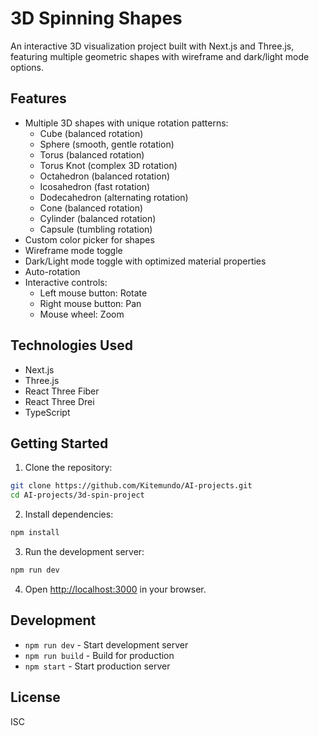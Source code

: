 # 3D Spinning Shapes

An interactive 3D visualization project built with Next.js and Three.js, featuring multiple geometric shapes with wireframe and dark/light mode options.

## Features

- Multiple 3D shapes with unique rotation patterns:
  - Cube (balanced rotation)
  - Sphere (smooth, gentle rotation)
  - Torus (balanced rotation)
  - Torus Knot (complex 3D rotation)
  - Octahedron (balanced rotation)
  - Icosahedron (fast rotation)
  - Dodecahedron (alternating rotation)
  - Cone (balanced rotation)
  - Cylinder (balanced rotation)
  - Capsule (tumbling rotation)
- Custom color picker for shapes
- Wireframe mode toggle
- Dark/Light mode toggle with optimized material properties
- Auto-rotation
- Interactive controls:
  - Left mouse button: Rotate
  - Right mouse button: Pan
  - Mouse wheel: Zoom

## Technologies Used

- Next.js
- Three.js
- React Three Fiber
- React Three Drei
- TypeScript

## Getting Started

1. Clone the repository:
```bash
git clone https://github.com/Kitemundo/AI-projects.git
cd AI-projects/3d-spin-project
```

2. Install dependencies:
```bash
npm install
```

3. Run the development server:
```bash
npm run dev
```

4. Open [http://localhost:3000](http://localhost:3000) in your browser.

## Development

- `npm run dev` - Start development server
- `npm run build` - Build for production
- `npm start` - Start production server

## License

ISC 